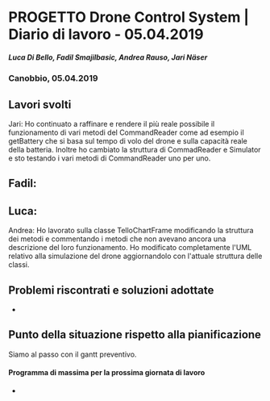 # PROGETTO Drone Control System | Diario di lavoro - 05.04.2019
##### Luca Di Bello, Fadil Smajilbasic, Andrea Rauso, Jari Näser
### Canobbio, 05.04.2019

## Lavori svolti

Jari:
Ho continuato a raffinare e rendere il più reale possibile il funzionamento di vari metodi del CommandReader come ad esempio il getBattery che si basa sul tempo di volo del drone e sulla capacità reale della batteria.
Inoltre ho cambiato la struttura di CommadReader e Simulator e sto testando i vari metodi di CommandReader uno per uno.

Fadil:
-

Luca:
-

Andrea:
Ho lavorato sulla classe TelloChartFrame modificando la struttura dei metodi e commentando i metodi che non avevano ancora una descrizione del loro funzionamento. Ho modificato completamente l'UML relativo alla simulazione del drone aggiornandolo con l'attuale struttura delle classi.

## Problemi riscontrati e soluzioni adottate
-

## Punto della situazione rispetto alla pianificazione
Siamo al passo con il gantt preventivo.

#### Programma di massima per la prossima giornata di lavoro
-
